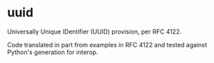 uuid
====

Universally Unique IDentifier (UUID) provision, per RFC 4122.

Code translated in part from examples in RFC 4122 and tested against
Python's generation for interop.
